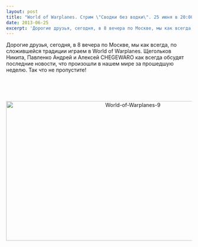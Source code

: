 ```yaml
---
layout: post
title: "World of Warplanes. Стрим \"Сводки без водки\". 25 июня в 20:00 по МСк."
date: 2013-06-25
excerpt: 'Дорогие друзья, сегодня, в 8 вечера по Москве, мы как всегда, по сложившейся традиции играем в World of Warplanes. Щегольков Никита, Павленко Андрей и Алексей CHEGEWARO как всегда обсудят последние новости, что произошли в нашем мире...'
---
```


Дорогие друзья, сегодня, в 8 вечера по Москве, мы как всегда, по сложившейся традиции играем в World of Warplanes. Щегольков Никита, Павленко Андрей и Алексей CHEGEWARO как всегда обсудят последние новости, что произошли в нашем мире за прошедшую неделю. Так что не пропустите!

&nbsp;

&nbsp;
<p style="text-align: center"><a href="http://gamersoul.ru/wp-content/uploads/2013/04/World-of-Warplanes-9.jpg"><img class="aligncenter  wp-image-1885" alt="World-of-Warplanes-9" src="http://gamersoul.ru/wp-content/uploads/2013/04/World-of-Warplanes-9.jpg" width="672" height="378" /></a></p>
